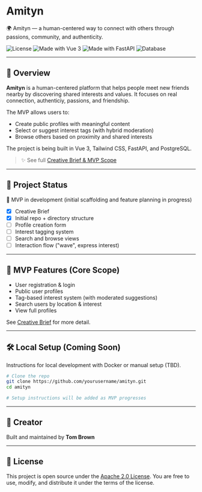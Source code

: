 # Amityn

🌍 Amityn — a human-centered way to connect with others through passions, community, and authenticity.

![License](https://img.shields.io/badge/license-Apache%202.0-blue)
![Made with Vue 3](https://img.shields.io/badge/frontend-Vue%203-green)
![Made with FastAPI](https://img.shields.io/badge/backend-FastAPI-lightgreen)
![Database](https://img.shields.io/badge/database-PostgreSQL-blue)

---

## 📌 Overview

**Amityn** is a human-centered platform that helps people meet new friends nearby by discovering shared interests and values. It focuses on real connection, authenticiy, passions, and friendship.

The MVP allows users to:

- Create public profiles with meaningful content
- Select or suggest interest tags (with hybrid moderation)
- Browse others based on proximity and shared interests

The project is being built in Vue 3, Tailwind CSS, FastAPI, and PostgreSQL.

> ✨ See full [Creative Brief & MVP Scope](./documentation/creativebrief.md)

---

## 🚧 Project Status

🔨 MVP in development (initial scaffolding and feature planning in progress)

- [x] Creative Brief
- [x] Initial repo + directory structure
- [ ] Profile creation form
- [ ] Interest tagging system
- [ ] Search and browse views
- [ ] Interaction flow ("wave", express interest)

---

## 🧪 MVP Features (Core Scope)

- User registration & login
- Public user profiles
- Tag-based interest system (with moderated suggestions)
- Search users by location & interest
- View full profiles

See [Creative Brief](./documentation/creativebrief.md) for more detail.

---

## 🛠️ Local Setup (Coming Soon)

Instructions for local development with Docker or manual setup (TBD).

```bash
# Clone the repo
git clone https://github.com/yourusername/amityn.git
cd amityn

# Setup instructions will be added as MVP progresses
```

---

## 👋 Creator

Built and maintained by **Tom Brown**

---

## 📄 License

This project is open source under the [Apache 2.0 License](https://www.apache.org/licenses/LICENSE-2.0). You are free to use, modify, and distribute it under the terms of the license.
